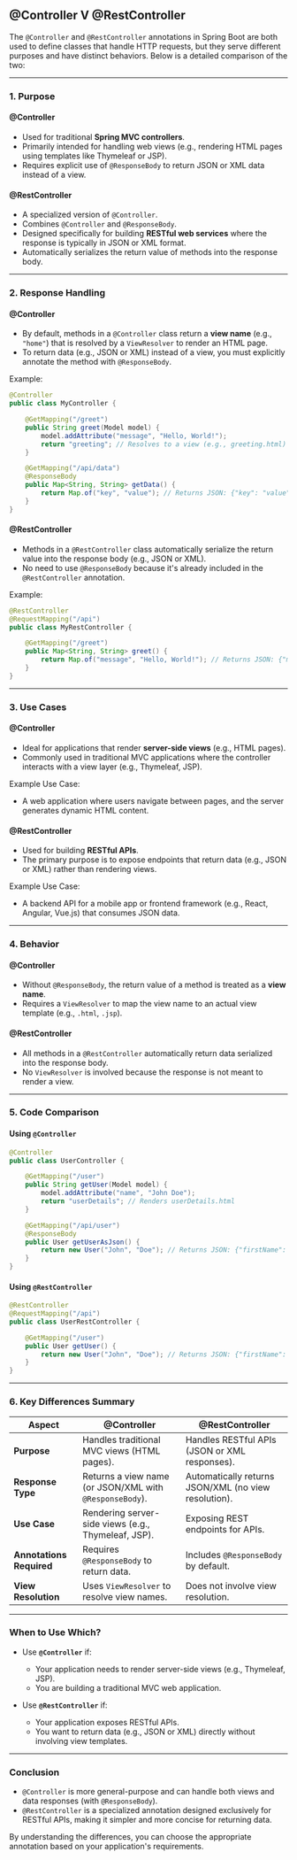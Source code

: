 ## @Controller V @RestController

The `@Controller` and `@RestController` annotations in Spring Boot are both used to define classes that handle HTTP requests, but they serve different purposes and have distinct behaviors. Below is a detailed comparison of the two:

---

### **1. Purpose**
#### **@Controller**
- Used for traditional **Spring MVC controllers**.
- Primarily intended for handling web views (e.g., rendering HTML pages using templates like Thymeleaf or JSP).
- Requires explicit use of `@ResponseBody` to return JSON or XML data instead of a view.

#### **@RestController**
- A specialized version of `@Controller`.
- Combines `@Controller` and `@ResponseBody`.
- Designed specifically for building **RESTful web services** where the response is typically in JSON or XML format.
- Automatically serializes the return value of methods into the response body.

---

### **2. Response Handling**
#### **@Controller**
- By default, methods in a `@Controller` class return a **view name** (e.g., `"home"`) that is resolved by a `ViewResolver` to render an HTML page.
- To return data (e.g., JSON or XML) instead of a view, you must explicitly annotate the method with `@ResponseBody`.

Example:
```java
@Controller
public class MyController {

    @GetMapping("/greet")
    public String greet(Model model) {
        model.addAttribute("message", "Hello, World!");
        return "greeting"; // Resolves to a view (e.g., greeting.html)
    }

    @GetMapping("/api/data")
    @ResponseBody
    public Map<String, String> getData() {
        return Map.of("key", "value"); // Returns JSON: {"key": "value"}
    }
}
```

#### **@RestController**
- Methods in a `@RestController` class automatically serialize the return value into the response body (e.g., JSON or XML).
- No need to use `@ResponseBody` because it's already included in the `@RestController` annotation.

Example:
```java
@RestController
@RequestMapping("/api")
public class MyRestController {

    @GetMapping("/greet")
    public Map<String, String> greet() {
        return Map.of("message", "Hello, World!"); // Returns JSON: {"message": "Hello, World!"}
    }
}
```

---

### **3. Use Cases**
#### **@Controller**
- Ideal for applications that render **server-side views** (e.g., HTML pages).
- Commonly used in traditional MVC applications where the controller interacts with a view layer (e.g., Thymeleaf, JSP).

Example Use Case:
- A web application where users navigate between pages, and the server generates dynamic HTML content.

#### **@RestController**
- Used for building **RESTful APIs**.
- The primary purpose is to expose endpoints that return data (e.g., JSON or XML) rather than rendering views.

Example Use Case:
- A backend API for a mobile app or frontend framework (e.g., React, Angular, Vue.js) that consumes JSON data.

---

### **4. Behavior**
#### **@Controller**
- Without `@ResponseBody`, the return value of a method is treated as a **view name**.
- Requires a `ViewResolver` to map the view name to an actual view template (e.g., `.html`, `.jsp`).

#### **@RestController**
- All methods in a `@RestController` automatically return data serialized into the response body.
- No `ViewResolver` is involved because the response is not meant to render a view.

---

### **5. Code Comparison**

#### **Using `@Controller`**
```java
@Controller
public class UserController {

    @GetMapping("/user")
    public String getUser(Model model) {
        model.addAttribute("name", "John Doe");
        return "userDetails"; // Renders userDetails.html
    }

    @GetMapping("/api/user")
    @ResponseBody
    public User getUserAsJson() {
        return new User("John", "Doe"); // Returns JSON: {"firstName": "John", "lastName": "Doe"}
    }
}
```

#### **Using `@RestController`**
```java
@RestController
@RequestMapping("/api")
public class UserRestController {

    @GetMapping("/user")
    public User getUser() {
        return new User("John", "Doe"); // Returns JSON: {"firstName": "John", "lastName": "Doe"}
    }
}
```

---

### **6. Key Differences Summary**

| **Aspect**               | **@Controller**                                                   | **@RestController**                                              |
|--------------------------|-------------------------------------------------------------------|------------------------------------------------------------------|
| **Purpose**              | Handles traditional MVC views (HTML pages).                       | Handles RESTful APIs (JSON or XML responses).                    |
| **Response Type**        | Returns a view name (or JSON/XML with `@ResponseBody`).           | Automatically returns JSON/XML (no view resolution).             |
| **Use Case**             | Rendering server-side views (e.g., Thymeleaf, JSP).               | Exposing REST endpoints for APIs.                               |
| **Annotations Required** | Requires `@ResponseBody` to return data.                          | Includes `@ResponseBody` by default.                             |
| **View Resolution**      | Uses `ViewResolver` to resolve view names.                        | Does not involve view resolution.                                |

---

### **When to Use Which?**

- Use **`@Controller`** if:
  - Your application needs to render server-side views (e.g., Thymeleaf, JSP).
  - You are building a traditional MVC web application.

- Use **`@RestController`** if:
  - Your application exposes RESTful APIs.
  - You want to return data (e.g., JSON or XML) directly without involving view templates.

---

### **Conclusion**

- `@Controller` is more general-purpose and can handle both views and data responses (with `@ResponseBody`).
- `@RestController` is a specialized annotation designed exclusively for RESTful APIs, making it simpler and more concise for returning data.

By understanding the differences, you can choose the appropriate annotation based on your application's requirements.